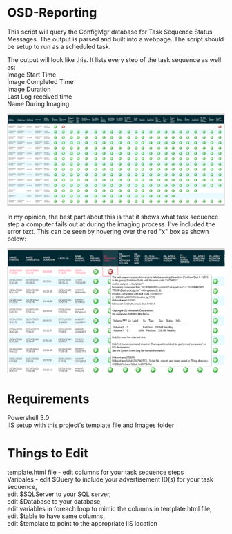 # OSD-Reporting
This script will query the ConfigMgr database for Task Sequence Status Messages. The output is parsed and built into a webpage. The script should be setup to run as a scheduled task. 


The output will look like this. It lists every step of the task sequence as well as:<br/>
Image Start Time<br/>
Image Completed Time<br/>
Image Duration<br/>
Last Log received time<br/>
Name During Imaging<br/>

![Table Example](ExampleImages/Table.png?raw=true)



In my opinion, the best part about this is that it shows what task sequence step a computer fails out at during the imaging process. I've included the error text. This can be seen by hovering over the red "x" box as shown below:

![Error Example](ExampleImages/Error.png?raw=true)


# Requirements
Powershell 3.0<br/>
IIS setup with this project's template file and Images folder<br/>

# Things to Edit
template.html file - edit columns for your task sequence steps <br/>
Varibales - edit $Query to include your advertisement ID(s) for your task sequence, <br/>
            edit $SQLServer to your SQL server, <br/>
            edit $Database to your database, <br/>
            edit variables in foreach loop to mimic the columns in template.html file, <br/>
            edit $table to have same columns, <br/>
            edit $template to point to the appropriate IIS location
